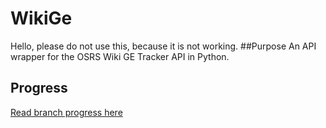 # WikiGe
Hello, please do not use this, because it is not working.
##Purpose
An API wrapper for the OSRS Wiki GE Tracker API in Python.

## Progress
[Read branch progress here](https://x2m.notion.site/pyGE-6260ce8f2afc44e4980fb4e82009ff60)
